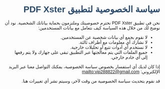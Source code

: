 <!DOCTYPE html>
<html lang="ar">
<head>
    <meta charset="UTF-8">
    <title>سياسة الخصوصية</title>
    <style>
        body { font-family: Arial, sans-serif; direction: rtl; margin: 30px; }
        h1 { color: #2b4c6f; }
    </style>
</head>
<body>
    <h1>سياسة الخصوصية لتطبيق PDF Xster</h1>
    <p>
        نحن في تطبيق PDF Xster نحترم خصوصيتك وملتزمون بحماية بياناتك الشخصية. نود أن نوضح لك من خلال هذه السياسة كيف نتعامل مع بيانات المستخدمين:
    </p>
    <ul>
        <li>لا نقوم بجمع أي بيانات شخصية عن المستخدمين.</li>
        <li>لا نشارك أي معلومات مع أطراف ثالثة.</li>
        <li>لا نستخدم أي أدوات تتبع أو تحليلات خارجية.</li>
        <li>جميع الملفات التي يتم معالجتها عبر التطبيق تبقى على جهازك ولا يتم رفعها إلى أي خادم خارجي.</li>
    </ul>
    <p>
        إذا كان لديك أي استفسار بخصوص سياسة الخصوصية، يمكنك التواصل معنا عبر البريد الإلكتروني:
        <a href="mailto:vip288822@gmail.com">mailto:vip288822@gmail.com</a>
    </p>
    <p>
        قد نقوم بتحديث سياسة الخصوصية من وقت لآخر، وسيتم نشر أي تغييرات هنا.
    </p>
</body>
</html>
